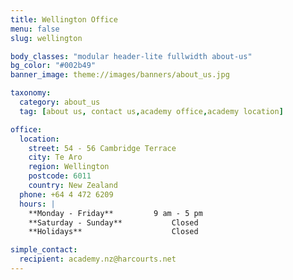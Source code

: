 ```yaml
---
title: Wellington Office
menu: false
slug: wellington

body_classes: "modular header-lite fullwidth about-us"
bg_color: "#002b49"
banner_image: theme://images/banners/about_us.jpg

taxonomy:
  category: about_us
  tag: [about us, contact us,academy office,academy location]

office:
  location:
    street: 54 - 56 Cambridge Terrace
    city: Te Aro
    region: Wellington
    postcode: 6011
    country: New Zealand
  phone: +64 4 472 6209
  hours: |
    **Monday - Friday**			9 am - 5 pm  
    **Saturday - Sunday**			Closed  
    **Holidays**					Closed

simple_contact:
  recipient: academy.nz@harcourts.net
---
```

